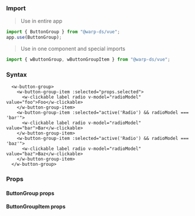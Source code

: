 ### Import

> Use in entire app

```js
import { ButtonGroup } from "@warp-ds/vue";
app.use(ButtonGroup);
```

> Use in one component and special imports

```js
import { wButtonGroup, wButtonGroupItem } from "@warp-ds/vue";
```

### Syntax

```vue
  <w-button-group>
    <w-button-group-item :selected="props.selected">
      <w-clickable label radio v-model="radioModel" value="foo">Foo</w-clickable>
    </w-button-group-item>
    <w-button-group-item :selected="active('Radio') && radioModel === 'bar'">
      <w-clickable label radio v-model="radioModel" value="bar">Bar</w-clickable>
    </w-button-group-item>
    <w-button-group-item :selected="active('Radio') && radioModel === 'baz'">
      <w-clickable label radio v-model="radioModel" value="baz">Baz</w-clickable>
    </w-button-group-item>
  </w-button-group>
```

### Props

#### ButtonGroup props

<api-table type="vue" component="ButtonGroup" />

#### ButtonGroupItem props

<api-table type="vue" component="ButtonGroupItem" />

